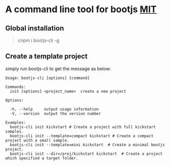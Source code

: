 # A command line tool for bootjs [MIT](LICENSE)

## Global installation
> cnpm i bootjs-cli -g

## Create a template project 

simply run bootjs-cli to get the message as below:
```
Usage: bootjs-cli [options] [command]

Commands:
  init [options] <project_name>  create a new project

Options:

  -h, --help     output usage information
  -V, --version  output the version number

Examples:
  bootjs-cli init kickstart # Create a project with full kickstart samples.
  bootjs-cli init --template=compact kickstart # Create a compact project with a small sample.
  bootjs-cli init --template=mini kickstart  # Create a minimal bootjs project.
  bootjs-cli init --dir=/proj/kickstart kickstart  # Create a project which specified a target folder.
```
